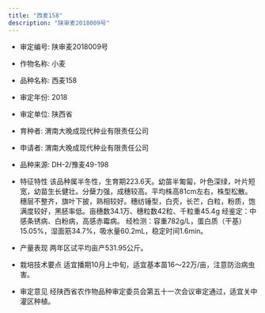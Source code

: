 ```yaml
---
title: "西麦158"
description: "陕审麦2018009号"
---
```

* 审定编号:  陕审麦2018009号

*  作物名称:  小麦

*  品种名称:  西麦158

*  审定年份:  2018

*  审定单位:  陕西省

* 育种者:  渭南大晚成现代种业有限责任公司

*  申请者:  渭南大晚成现代种业有限责任公司

*  品种来源:  DH-2/豫麦49-198

*  特征特性
该品种属半冬性，生育期223.6天。幼苗半匍匐，叶色深绿，叶片短宽，幼苗生长健壮。分蘖力强，成穗较高。平均株高81cm左右，株型松散。穗层不整齐，旗叶下披，熟相较好。穗纺锤型，白壳，长芒，白粒，粉质，饱满度较好，黑胚率低。亩穗数34.1万、穗粒数42粒、千粒重45.4g
经鉴定：中感条锈病、白粉病，高感赤霉病。
经检测：容重782g/L，蛋白质（干基）15.05%，湿面筋34.7%，吸水量60.2mL，稳定时间1.6min。

*  产量表现
两年区试平均亩产531.95公斤。

*  栽培技术要点
适宜播期10月上中旬，适宜基本苗16～22万/亩，注意防治病虫害。

*  审定意见
经陕西省农作物品种审定委员会第五十一次会议审定通过，适宜关中灌区种植。
